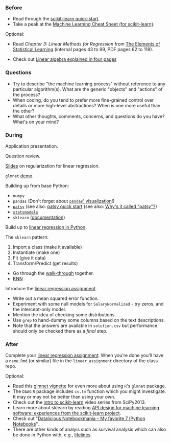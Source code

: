### Before

 * Read through the [scikit-learn quick-start](http://scikit-learn.org/dev/tutorial/basic/tutorial.html).
 * Take a peak at the [Machine Learning Cheat Sheet (for scikit-learn)](http://peekaboo-vision.blogspot.com/2013/01/machine-learning-cheat-sheet-for-scikit.html).

Optional:

 * Read _Chapter 3: Linear Methods for Regression_ from [The Elements of Statistical Learning](http://statweb.stanford.edu/~tibs/ElemStatLearn/printings/ESLII_print10.pdf) (internal pages 43 to 99, PDF pages 62 to 118).

 * Check out [Linear algebra explained in four pages](http://cnd.mcgill.ca/~ivan/miniref/linear_algebra_in_4_pages.pdf)


### Questions

 * Try to describe "the machine learning process" without reference to
   any particular algorithm(s). What are the generic "objects" and
   "actions" of the process?
 * When coding, do you tend to prefer more fine-grained control over
   details or more high-level abstractions? When is one more useful
   than the other?
 * What other thoughts, comments, concerns, and questions do you have?
   What's on your mind?


### During

Application presentation.

Question review.

[Slides](slides.pdf) on regularization for linear regression.

`glmnet` [demo](glmnet.Rmd).

Building up from base Python:
 * `numpy`
 * `pandas` (Don't forget about [`pandas`' visualization](http://pandas.pydata.org/pandas-docs/stable/visualization.html)!)
 * [`patsy`](http://patsy.readthedocs.org/) (see also: [patsy quick start](https://patsy.readthedocs.org/en/latest/quickstart.html) (see also: [Why's it called "patsy"?](http://seveninchesofyourtime.com/wp-content/uploads/2014/08/montypython7.gif))
 * [`statsmodels`](http://statsmodels.sourceforge.net/devel/)
 * `sklearn` ([documentation](http://scikit-learn.org/dev/documentation.html))

Build up to [linear regression in Python](linear.md).

The `sklearn` pattern:
 1. Import a class (make it available)
 2. Instantiate (make one)
 3. Fit (give it data)
 4. Transform/Predict (get results)

 * Go through the [walk-through](walkthrough.py) together.
 * [KNN](knn.md)

Introduce the [linear regression assignment](../linear_assignment).

 * Write out a mean squared error function.
 * Experiment with some null models for `SalaryNormalized` - try zeros, and the intercept-only model.
 * Mention the idea of checking some distributions.
 * Use `grep` to hand-dummy some columns based on the text descriptions.
 * Note that the answers are available in `solution.csv` but performance should only be checked there as a _final_ step.


### After

Complete your [linear regression assignment](../linear_assignment). When you're done you'll have a `name.Rmd` (or similar) file in the `linear_assignment` directory of the class repo.

Optional:
 * Read this [glmnet vignette](http://www.stanford.edu/~hastie/glmnet/glmnet_alpha.html) for even more about using `R`'s `glmnet` package.
 * The `DAAG` `R` package includes `cv.lm` function which you might investigate. It may or may not be better than using your own.
 * Check out the [intro to scikit-learn][] video series from SciPy2013.
 * Learn more about sklearn by reading [API design for machine learning software: experiences from the scikit-learn project](http://arxiv.org/abs/1309.0238).
 * Check out "[Datalicious Notebookmania – My favorite 7 IPython Notebooks](http://beautifuldata.net/2014/03/datalicious-notebookmania-my-favorite-7-ipython-notebooks/)".
 * There are other kinds of analyis such as survival analysis which can also be done in Python with, e.g., [lifelines](http://lifelines.readthedocs.org/).

[intro to scikit-learn]: https://www.youtube.com/watch?v=r4bRUvvlaBw
